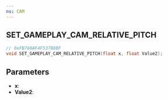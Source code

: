 ```yaml
---
ns: CAM
---
```

## SET_GAMEPLAY_CAM_RELATIVE_PITCH

```c
// 0xFB760AF4F537B8BF
void SET_GAMEPLAY_CAM_RELATIVE_PITCH(float x, float Value2);
```

## Parameters
* **x**:
* **Value2**:
